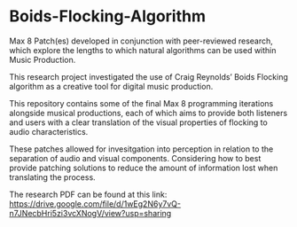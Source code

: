 # Boids-Flocking-Algorithm
Max 8 Patch(es) developed in conjunction with peer-reviewed research, which explore the lengths to which natural algorithms can be used within Music Production.

This research project investigated the use of Craig Reynolds’ Boids Flocking algorithm as a creative tool for digital music production. 

This repository contains some of the final Max 8 programming iterations alongside musical productions, each of which aims to provide both listeners and users with a clear translation of the visual properties of flocking to audio characteristics. 

These patches allowed for invesitgation into perception in relation to the separation of audio and visual components. Considering how to best provide patching solutions to reduce the amount of information lost when translating the process.

The research PDF can be found at this link: https://drive.google.com/file/d/1wEg2N6y7vQ-n7JNecbHri5zi3vcXNogV/view?usp=sharing
